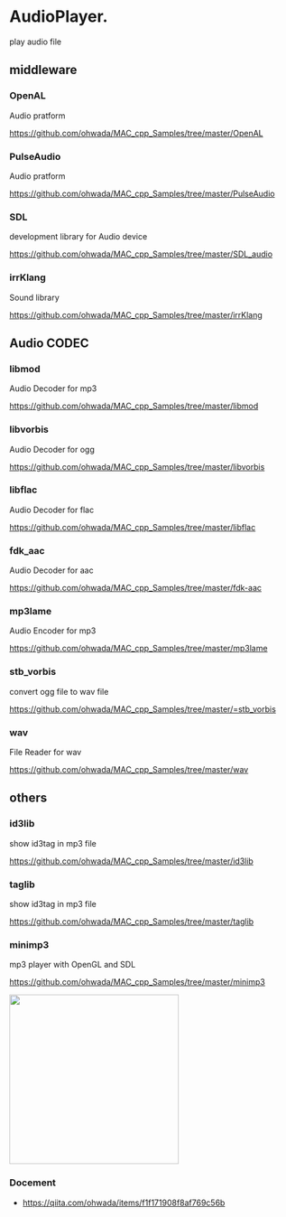 AudioPlayer.
===============

play audio file <br/>

## middleware

### OpenAL
Audio pratform <br/>

https://github.com/ohwada/MAC_cpp_Samples/tree/master/OpenAL <br/>

### PulseAudio
Audio pratform <br/>

https://github.com/ohwada/MAC_cpp_Samples/tree/master/PulseAudio <br/>

### SDL
development library for Audio device <br/>

https://github.com/ohwada/MAC_cpp_Samples/tree/master/SDL_audio <br/>

### irrKlang
Sound library <br/>

https://github.com/ohwada/MAC_cpp_Samples/tree/master/irrKlang <br/>


## Audio CODEC

### libmod
Audio Decoder for mp3 <br/>

https://github.com/ohwada/MAC_cpp_Samples/tree/master/libmod <br/>


### libvorbis
Audio Decoder for ogg <br/>

https://github.com/ohwada/MAC_cpp_Samples/tree/master/libvorbis <br/>


### libflac
Audio Decoder for flac <br/>

https://github.com/ohwada/MAC_cpp_Samples/tree/master/libflac <br/>

### fdk_aac
Audio Decoder for aac <br/>

https://github.com/ohwada/MAC_cpp_Samples/tree/master/fdk-aac <br/>

### mp3lame
Audio Encoder for mp3 <br/>

https://github.com/ohwada/MAC_cpp_Samples/tree/master/mp3lame <br/>

### stb_vorbis
convert ogg file to wav file <br/>

https://github.com/ohwada/MAC_cpp_Samples/tree/master/=stb_vorbis <br/>

### wav
File Reader  for wav <br/>

https://github.com/ohwada/MAC_cpp_Samples/tree/master/wav <br/>


## others

### id3lib
show id3tag in mp3 file <br/>

https://github.com/ohwada/MAC_cpp_Samples/tree/master/id3lib <br/>

### taglib
show id3tag in mp3 file <br/>

https://github.com/ohwada/MAC_cpp_Samples/tree/master/taglib <br/>

### minimp3
mp3 player with OpenGL and SDL <br/>

https://github.com/ohwada/MAC_cpp_Samples/tree/master/minimp3 <br/>

<image src="https://raw.githubusercontent.com/ohwada/MAC_cpp_Samples/master/minimp3/result/screenshot_player.png" width="300" /><br/>


### Docement
- https://qiita.com/ohwada/items/f1f171908f8af769c56b

